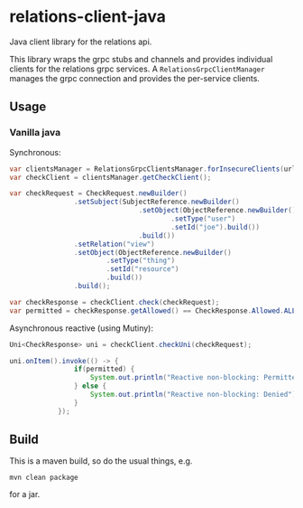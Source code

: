 # relations-client-java
Java client library for the relations api.

This library wraps the grpc stubs and channels and provides individual clients for the relations grpc services. A ```RelationsGrpcClientManager``` manages the grpc connection and provides the per-service clients.

## Usage
### Vanilla java

Synchronous:

```java
var clientsManager = RelationsGrpcClientsManager.forInsecureClients(url);
var checkClient = clientsManager.getCheckClient();

var checkRequest = CheckRequest.newBuilder()
                .setSubject(SubjectReference.newBuilder()
                                .setObject(ObjectReference.newBuilder()
                                        .setType("user")
                                        .setId("joe").build())
                                .build())
                .setRelation("view")
                .setObject(ObjectReference.newBuilder()
                        .setType("thing")
                        .setId("resource")
                        .build())
                .build();

var checkResponse = checkClient.check(checkRequest);
var permitted = checkResponse.getAllowed() == CheckResponse.Allowed.ALLOWED_TRUE;
```

Asynchronous reactive (using Mutiny):

```java
Uni<CheckResponse> uni = checkClient.checkUni(checkRequest);

uni.onItem().invoke(() -> {
                if(permitted) {
                    System.out.println("Reactive non-blocking: Permitted");
                } else {
                    System.out.println("Reactive non-blocking: Denied");
                }
            });
```

## Build
This is a maven build, so do the usual things, e.g.
```
mvn clean package
```
for a jar.
